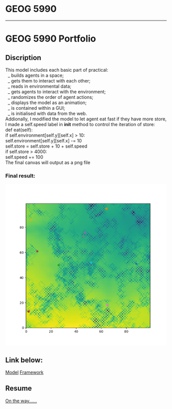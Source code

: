 <!--
 * @Author: your name
 * @Date: 2021-01-26 14:49:25
 * @LastEditTime: 2021-05-08 16:46:42
 * @LastEditors: your name
 * @Description: In User Settings Edit
 * @FilePath: \ethan20201996.github.io\index.md
-->

# GEOG 5990

---

# GEOG 5990 Portfolio

## Discription

This model includes each basic part of practical:<br/>
&nbsp;&nbsp;_ builds agents in a space;<br/>
&nbsp;&nbsp;_ gets them to interact with each other;<br/>
&nbsp;&nbsp;_ reads in environmental data;<br/>
&nbsp;&nbsp;_ gets agents to interact with the environment;<br/>
&nbsp;&nbsp;_ randomizes the order of agent actions;<br/>
&nbsp;&nbsp;_ displays the model as an animation;<br/>
&nbsp;&nbsp;_ is contained within a GUI;<br/>
&nbsp;&nbsp;_ is initialised with data from the web.<br/>
Addionally, I modified the model to let agent eat fast if they have more store, I made a self.speed label in **init** method to control the iteration of store:<br/>
def eat(self):<br/>
if self.environment[self.y][self.x] > 10:<br/>
self.environment[self.y][self.x] -= 10<br/>
self.store = self.store + 10 + self.speed<br/>
if self.store > 4000:<br/>
self.speed += 100<br/>
The final canvas will output as a png file <br/>

### Final result:

<img src="./temp.png">

## Link below:

<a href="https://raw.githubusercontent.com/ethan20201996/ethan20201996.github.io/main/model.py">Model<a>
<a href="https://raw.githubusercontent.com/ethan20201996/ethan20201996.github.io/main/agentframework.py">Framework<a>

## Resume

<a href="https://raw.githubusercontent.com/ethan20201996/ethan20201996.github.io/main/homepage.html">On the way......<a>
